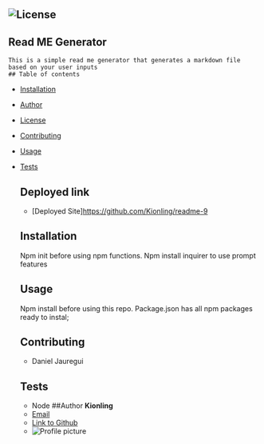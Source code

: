  ## ![License](https://img.shields.io/badge/license-MIT-blueviolet)
   ## Read ME Generator
    This is a simple read me generator that generates a markdown file based on your user inputs 
    ## Table of contents
* [Installation](##Installation)
* [Author](##Author)
* [License](##License)
* [Contributing](##Contributing)
* [Usage](##Usage)
* [Tests](##Tests)


    ## Deployed link
    - [Deployed Site]https://github.com/Kionling/readme-9
    ## Installation 
    Npm init before using npm functions. Npm install inquirer to use prompt features
    ## Usage 
    Npm install before using this repo. Package.json has all npm packages ready to instal;
    ## Contributing 
    * Daniel Jauregui
    ## Tests
    - Node
    ##Author
    **Kionling**
    - [Email](djvdjv209@gmail.com)
    - [Link to Github](https://github.com/Kionling)
    - ![Profile picture](https://avatars1.githubusercontent.com/u/58536143?s=460&u=3581c3e9c1eb4b1118bd5a1b41d787c3fde31e48&v=4)
    